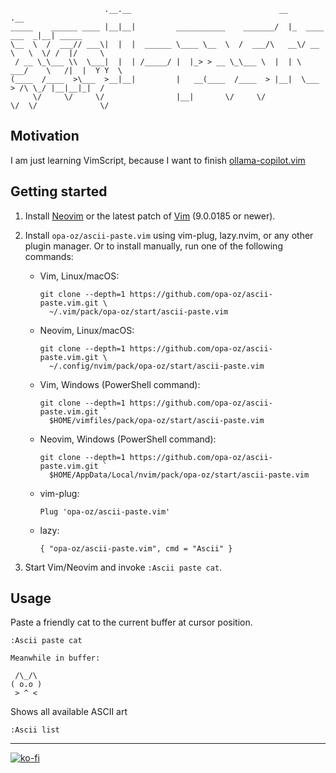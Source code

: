 ```
                     .__.__                                 __                  .__         
_____    ______ ____ |__|__|         ___________    _______/  |_  ____    ___  _|__| _____  
\__  \  /  ___// ___\|  |  |  ______ \____ \__  \  /  ___/\   __\/ __ \   \  \/ /  |/     \ 
 / __ \_\___ \\  \___|  |  | /_____/ |  |_> > __ \_\___ \  |  | \  ___/    \   /|  |  Y Y  \
(____  /____  >\___  >__|__|         |   __(____  /____  > |__|  \___  > /\ \_/ |__|__|_|  /
     \/     \/     \/                |__|       \/     \/            \/  \/              \/ 
```

## Motivation
I am just learning VimScript, because I want to finish [ollama-copilot.vim](https://github.com/opa-oz/ollama-copilot.vim)

## Getting started

1.  Install [Neovim][] or the latest patch of [Vim][] (9.0.0185 or newer).

2.  Install `opa-oz/ascii-paste.vim` using vim-plug, lazy.nvim, or any other
    plugin manager.  Or to install manually, run one of the following
    commands:

    * Vim, Linux/macOS:

          git clone --depth=1 https://github.com/opa-oz/ascii-paste.vim.git \
            ~/.vim/pack/opa-oz/start/ascii-paste.vim

    * Neovim, Linux/macOS:

          git clone --depth=1 https://github.com/opa-oz/ascii-paste.vim.git \
            ~/.config/nvim/pack/opa-oz/start/ascii-paste.vim

    * Vim, Windows (PowerShell command):

          git clone --depth=1 https://github.com/opa-oz/ascii-paste.vim.git `
            $HOME/vimfiles/pack/opa-oz/start/ascii-paste.vim

    * Neovim, Windows (PowerShell command):

          git clone --depth=1 https://github.com/opa-oz/ascii-paste.vim.git `
            $HOME/AppData/Local/nvim/pack/opa-oz/start/ascii-paste.vim

    * vim-plug:

          Plug 'opa-oz/ascii-paste.vim'

    * lazy:

          { "opa-oz/ascii-paste.vim", cmd = "Ascii" }

3.  Start Vim/Neovim and invoke `:Ascii paste cat`.

[Neovim]: https://github.com/neovim/neovim/releases/latest
[Vim]: https://github.com/vim/vim

## Usage

Paste a friendly cat to the current buffer at cursor position.
```vim
:Ascii paste cat

Meanwhile in buffer:

 /\_/\  
( o.o ) 
 > ^ <
```

Shows all available ASCII art
```vim
:Ascii list

```


---

[![ko-fi](https://ko-fi.com/img/githubbutton_sm.svg)](https://ko-fi.com/S6S1UZ9P7)

